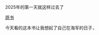 
2025年的第一天就这样过去了

[原书](https://dghtucs.github.io/dgh/books/navy/海军炊事兵物语.pdf)

今天看的这本书让我想起了自己在海军的日子，




